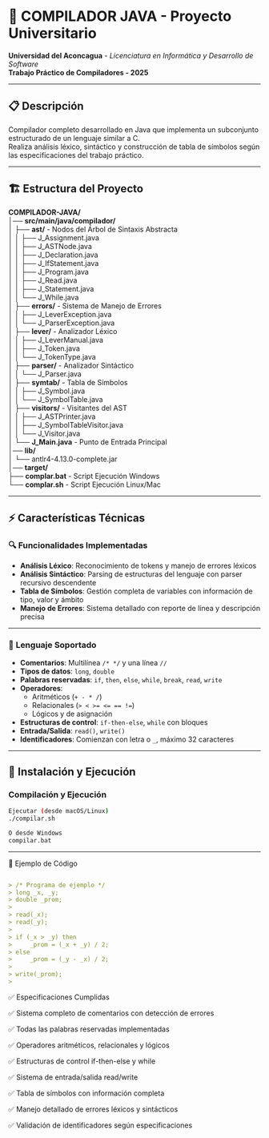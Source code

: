 # 🚀 COMPILADOR JAVA - Proyecto Universitario

**Universidad del Aconcagua** - *Licenciatura en Informática y Desarrollo de Software*  
**Trabajo Práctico de Compiladores - 2025**

---

## 📋 Descripción
Compilador completo desarrollado en Java que implementa un subconjunto estructurado de un lenguaje similar a C.  
Realiza análisis léxico, sintáctico y construcción de tabla de símbolos según las especificaciones del trabajo práctico.

---

## 🏗️ Estructura del Proyecto
**COMPILADOR-JAVA/**  
│── **src/main/java/compilador/**  
│   ├── **ast/** - Nodos del Árbol de Sintaxis Abstracta  
│   │   ├── J_Assignment.java  
│   │   ├── J_ASTNode.java  
│   │   ├── J_Declaration.java  
│   │   ├── J_IfStatement.java  
│   │   ├── J_Program.java  
│   │   ├── J_Read.java  
│   │   ├── J_Statement.java  
│   │   └── J_While.java  
│   ├── **errors/** - Sistema de Manejo de Errores  
│   │   ├── J_LeverException.java  
│   │   └── J_ParserException.java  
│   ├── **lever/** - Analizador Léxico  
│   │   ├── J_LeverManual.java  
│   │   ├── J_Token.java  
│   │   └── J_TokenType.java  
│   ├── **parser/** - Analizador Sintáctico  
│   │   └── J_Parser.java  
│   ├── **symtab/** - Tabla de Símbolos  
│   │   ├── J_Symbol.java  
│   │   └── J_SymbolTable.java  
│   ├── **visitors/** - Visitantes del AST  
│   │   ├── J_ASTPrinter.java  
│   │   ├── J_SymbolTableVisitor.java  
│   │   └── J_Visitor.java  
│   └── **J_Main.java** - Punto de Entrada Principal  
│── **lib/**  
│   └── antlr4-4.13.0-complete.jar  
│── **target/**  
├── **complar.bat** - Script Ejecución Windows  
└── **complar.sh** - Script Ejecución Linux/Mac  

---

## ⚡ Características Técnicas

### 🔍 **Funcionalidades Implementadas**
- **Análisis Léxico**: Reconocimiento de tokens y manejo de errores léxicos  
- **Análisis Sintáctico**: Parsing de estructuras del lenguaje con parser recursivo descendente  
- **Tabla de Símbolos**: Gestión completa de variables con información de tipo, valor y ámbito  
- **Manejo de Errores**: Sistema detallado con reporte de línea y descripción precisa  

---

### 📝 **Lenguaje Soportado**
- **Comentarios**: Multilínea `/* */` y una línea `//`  
- **Tipos de datos**: `long`, `double`  
- **Palabras reservadas**: `if`, `then`, `else`, `while`, `break`, `read`, `write`  
- **Operadores**:  
  - Aritméticos (`+ - * /`)  
  - Relacionales (`> < >= <= == !=`)  
  - Lógicos y de asignación  
- **Estructuras de control**: `if-then-else`, `while` con bloques  
- **Entrada/Salida**: `read()`, `write()`  
- **Identificadores**: Comienzan con letra o `_`, máximo 32 caracteres  

---

## 🚀 Instalación y Ejecución

### **Compilación y Ejecución**
```bash
Ejecutar (desde macOS/Linux)
./compilar.sh

O desde Windows
compilar.bat
```

---

🧩 Ejemplo de Código

```markdown

> /* Programa de ejemplo */
> long _x, _y;
> double _prom;
>
> read(_x);
> read(_y);
>
> if (_x > _y) then
>     _prom = (_x + _y) / 2;
> else
>     _prom = (_y - _x) / 2;
>
> write(_prom);
> 
```
✅ Especificaciones Cumplidas

✅ Sistema completo de comentarios con detección de errores

✅ Todas las palabras reservadas implementadas

✅ Operadores aritméticos, relacionales y lógicos

✅ Estructuras de control if-then-else y while

✅ Sistema de entrada/salida read/write

✅ Tabla de símbolos con información completa

✅ Manejo detallado de errores léxicos y sintácticos

✅ Validación de identificadores según especificaciones
